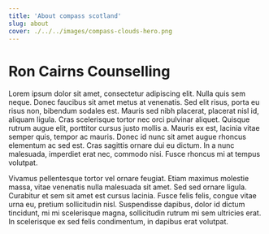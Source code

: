 ```yaml
---
title: 'About compass scotland'
slug: about
cover: ./../../images/compass-clouds-hero.png
---
```


# Ron Cairns Counselling

Lorem ipsum dolor sit amet, consectetur adipiscing elit. Nulla quis sem neque. Donec faucibus sit amet metus at venenatis. Sed elit risus, porta eu risus non, bibendum sodales est. Mauris sed nibh placerat, placerat nisl id, aliquam ligula. Cras scelerisque tortor nec orci pulvinar aliquet. Quisque rutrum augue elit, porttitor cursus justo mollis a. Mauris ex est, lacinia vitae semper quis, tempor ac mauris. Donec id nunc sit amet augue rhoncus elementum ac sed est. Cras sagittis ornare dui eu dictum. In a nunc malesuada, imperdiet erat nec, commodo nisi. Fusce rhoncus mi at tempus volutpat.

Vivamus pellentesque tortor vel ornare feugiat. Etiam maximus molestie massa, vitae venenatis nulla malesuada sit amet. Sed sed ornare ligula. Curabitur et sem sit amet est cursus lacinia. Fusce felis felis, congue vitae urna eu, pretium sollicitudin nisl. Suspendisse dapibus, dolor id dictum tincidunt, mi mi scelerisque magna, sollicitudin rutrum mi sem ultricies erat. In scelerisque ex sed felis condimentum, in dapibus erat volutpat.
